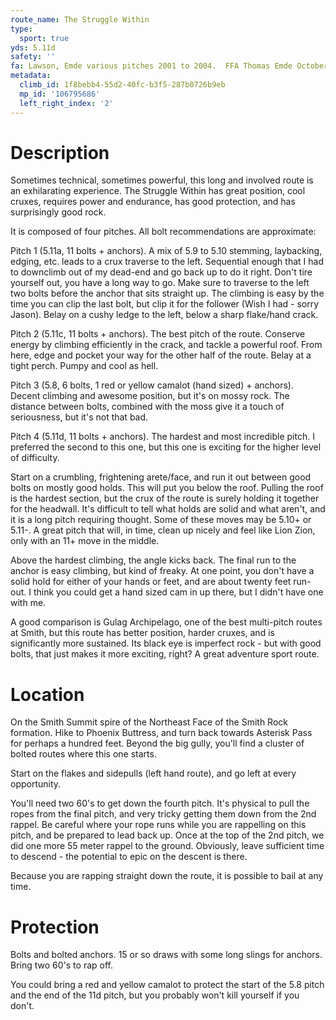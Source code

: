 ```yaml
---
route_name: The Struggle Within
type:
  sport: true
yds: 5.11d
safety: ''
fa: Lawson, Emde various pitches 2001 to 2004.  FFA Thomas Emde October 2004
metadata:
  climb_id: 1f8bebb4-55d2-40fc-b3f5-287b0726b9eb
  mp_id: '106795686'
  left_right_index: '2'
---
```

# Description
Sometimes technical, sometimes powerful, this long and involved route is an exhilarating experience.  The Struggle Within has great position, cool cruxes, requires power and endurance, has good protection, and has surprisingly good rock.

It is composed of four pitches.  All bolt recommendations are approximate:

Pitch 1 (5.11a, 11 bolts + anchors).  A mix of 5.9 to 5.10 stemming, laybacking, edging, etc. leads to a crux traverse to the left.  Sequential enough that I had to downclimb out of my dead-end and go back up to do it right.  Don't tire yourself out, you have a long way to go.  Make sure to traverse to the left two bolts before the anchor that sits straight up.  The climbing is easy by the time you can clip the last bolt, but clip it for the follower (Wish I had - sorry Jason).  Belay on a cushy ledge to the left, below a sharp flake/hand crack.

Pitch 2 (5.11c, 11 bolts + anchors).  The best pitch of the route.  Conserve energy by climbing efficiently in the crack, and tackle a powerful roof.  From here, edge and pocket your way for the other half of the route.  Belay at a tight perch.  Pumpy and cool as hell.

Pitch 3 (5.8, 6 bolts, 1 red or yellow camalot (hand sized) + anchors).  Decent climbing and awesome position, but it's on mossy rock.  The distance between bolts, combined with the moss give it a touch of seriousness, but it's not that bad.

Pitch 4 (5.11d, 11 bolts + anchors).  The hardest and most incredible pitch.  I preferred the second to this one, but this one is exciting for the higher level of difficulty.

Start on a crumbling, frightening arete/face, and run it out between good bolts on mostly good holds.  This will put you below the roof.    Pulling the roof is the hardest section, but the crux of the route is surely holding it together for the headwall.  It's difficult to tell what holds are solid and what aren't, and it is a long pitch requiring thought.  Some of these moves may be 5.10+ or 5.11-.  A great pitch that will, in time, clean up nicely and feel like Lion Zion, only with an 11+ move in the middle.

Above the hardest climbing, the angle kicks back.  The final run to the anchor is easy climbing, but kind of freaky.  At one point, you don't have a solid hold for either of your hands or feet, and are about twenty feet run-out.  I think you could get a hand sized cam in up there, but I didn't have one with me.

A good comparison is Gulag Archipelago, one of the best multi-pitch routes at Smith, but this route has better position, harder cruxes, and is significantly more sustained.  Its black eye is imperfect rock - but with good bolts, that just makes it more exciting, right?  A great adventure sport route.

# Location
On the Smith Summit spire of the Northeast Face of the Smith Rock formation.  Hike to Phoenix Buttress, and turn back towards Asterisk Pass for perhaps a hundred feet.  Beyond the big gully, you'll find a cluster of bolted routes where this one starts.

Start on the flakes and sidepulls (left hand route), and go left at every opportunity.

You'll need two 60's to get down the fourth pitch.  It's physical to pull the ropes from the final pitch, and very tricky getting them down from the 2nd rappel.  Be careful where your rope runs while you are rappelling on this pitch, and be prepared to lead back up. Once at the top of the 2nd pitch, we did one more 55 meter rappel to the ground.  Obviously, leave sufficient time to descend - the potential to epic on the descent is there.

Because you are rapping straight down the route, it is possible to bail at any time.

# Protection
Bolts and bolted anchors.  15 or so draws with some long slings for anchors.  Bring two 60's to rap off.

You could bring a red and yellow camalot to protect the start of the 5.8 pitch and the end of the 11d pitch, but you probably won't kill yourself if you don't.
